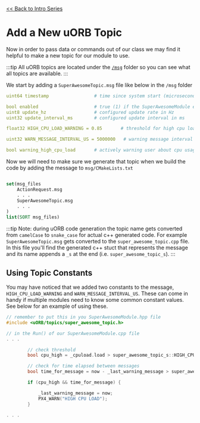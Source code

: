 [<< Back to Intro Series](intro_series.md)

# Add a New uORB Topic

Now in order to pass data or commands out of our class we may find it helpful to make a new topic for our module to use.

:::tip
All uORB topics are located under the [`/msg`](https://github.com/PX4/PX4-Autopilot/tree/main/msg) folder so you can see what all topics are available.
:::

We start by adding a `SuperAwesomeTopic.msg` file like below in the `/msg` folder

``` yaml
uint64 timestamp                 # time since system start (microseconds)

bool enabled                     # true (1) if the SuperAwesomeModule enabled
uint8 update_hz                  # configured update rate in Hz
uint32 update_interval_ms        # configured update interval in ms

float32 HIGH_CPU_LOAD_WARNING = 0.85       # threshold for high cpu load warning

uint32 WARN_MESSAGE_INTERVAL_US = 5000000   # warning message interval sent at this interval (in micro seconds)

bool warning_high_cpu_load       # actively warning user about cpu usage

```

Now we will need to make sure we generate that topic when we build the code by adding the message to `msg/CMakeLists.txt`

``` cmake

set(msg_files
	ActionRequest.msg
	. . .
	SuperAwesomeTopic.msg
	. . .
)
list(SORT msg_files)

```

:::tip
Note: during uORB code generation the topic name gets converted from `camelCase` to `snake_case` for actual c++ generated code. For example `SuperAwesomeTopic.msg` gets converted to the `super_awesome_topic.cpp` file. In this file you'll find the generated c++ stuct that represents the message and its name appends a `_s` at the end (i.e. `super_awesome_topic_s`).
:::

## Using Topic Constants

You may have noticed that we added two constants to the message, `HIGH_CPU_LOAD_WARNING` and `WARN_MESSAGE_INTERVAL_US`. These can come in handy if multiple modules need to know some common constant values. See below for an example of using these.

``` c++
// remember to put this in you SuperAwesomeModule.hpp file
#include <uORB/topics/super_awesome_topic.h>

// in the Run() of our SuperAwesomeModule.cpp file
. . .

		// check threshold
		bool cpu_high = _cpuload.load > super_awesome_topic_s::HIGH_CPU_LOAD_WARNING;

		// check for time elapsed between messages
		bool time_for_message = now - _last_warning_message > super_awesome_topic_s::WARN_MESSAGE_INTERVAL_US;

		if (cpu_high && time_for_message) {

			_last_warning_message = now;
			PX4_WARN("HIGH CPU LOAD");
		}

. . .

```